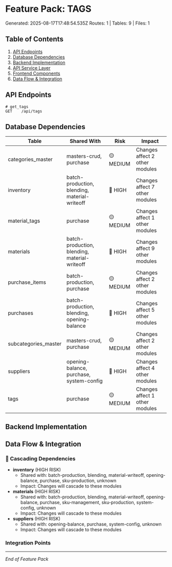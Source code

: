 # Feature Pack: TAGS
Generated: 2025-08-17T17:48:54.535Z
Routes: 1 | Tables: 9 | Files: 1

## Table of Contents
1. [API Endpoints](#api-endpoints)
2. [Database Dependencies](#database-dependencies)
3. [Backend Implementation](#backend-implementation)
4. [API Service Layer](#api-service-layer)
5. [Frontend Components](#frontend-components)
6. [Data Flow & Integration](#data-flow--integration)

## API Endpoints
```
# get_tags
GET    /api/tags
```

## Database Dependencies
| Table | Shared With | Risk | Impact |
|-------|-------------|------|--------|
| categories_master | masters-crud, purchase | 🟡 MEDIUM | Changes affect 2 other modules |
| inventory | batch-production, blending, material-writeoff | 🔴 HIGH | Changes affect 7 other modules |
| material_tags | purchase | 🟡 MEDIUM | Changes affect 1 other modules |
| materials | batch-production, blending, material-writeoff | 🔴 HIGH | Changes affect 9 other modules |
| purchase_items | batch-production, purchase | 🟡 MEDIUM | Changes affect 2 other modules |
| purchases | batch-production, blending, opening-balance | 🔴 HIGH | Changes affect 5 other modules |
| subcategories_master | masters-crud, purchase | 🟡 MEDIUM | Changes affect 2 other modules |
| suppliers | opening-balance, purchase, system-config | 🔴 HIGH | Changes affect 4 other modules |
| tags | purchase | 🟡 MEDIUM | Changes affect 1 other modules |

## Backend Implementation

## Data Flow & Integration
### 🔗 Cascading Dependencies
- **inventory** (HIGH RISK)
  - Shared with: batch-production, blending, material-writeoff, opening-balance, purchase, sku-production, unknown
  - Impact: Changes will cascade to these modules
- **materials** (HIGH RISK)
  - Shared with: batch-production, blending, material-writeoff, opening-balance, purchase, sku-management, sku-production, system-config, unknown
  - Impact: Changes will cascade to these modules
- **suppliers** (HIGH RISK)
  - Shared with: opening-balance, purchase, system-config, unknown
  - Impact: Changes will cascade to these modules

### Integration Points

---
*End of Feature Pack*